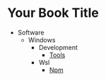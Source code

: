 # Your Book Title

- Software
  - Windows
    - Development
      * [Tools](software/windows/development/tools.md)
    - Wsl
      * [Npm](software/windows/wsl/npm.md)
